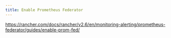 ```yaml
---
title: Enable Prometheus Federator
---
```


https://rancher.com/docs/rancher/v2.6/en/monitoring-alerting/prometheus-federator/guides/enable-prom-fed/